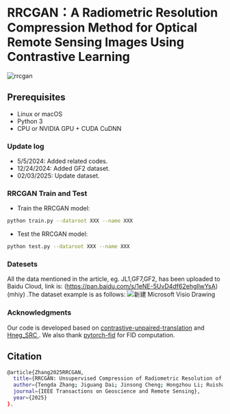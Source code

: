 

# RRCGAN：A Radiometric Resolution Compression Method for Optical Remote Sensing Images Using Contrastive Learning
![rrcgan](https://github.com/user-attachments/assets/01f0172e-bd1b-4264-b171-d31805916eed)

## Prerequisites
- Linux or macOS
- Python 3
- CPU or NVIDIA GPU + CUDA CuDNN

### Update log

- 5/5/2024: Added related codes.
- 12/24/2024: Added GF2 dataset.
- 02/03/2025: Update dataset.
### RRCGAN Train and Test

- Train the RRCGAN model:
```bash
python train.py --dataroot XXX --name XXX
```

- Test the RRCGAN model:
```bash
python test.py --dataroot XXX --name XXX
```

### Datesets
All the data mentioned in the article, eg. JL1,GF7,GF2, has been uploaded to Baidu Cloud, link is: (https://pan.baidu.com/s/1eNE-5UvD4df62ehgllwYsA)(mhiy) .The dataset example is as follows:
![新建 Microsoft Visio Drawing](https://github.com/user-attachments/assets/02afc97c-3fe2-49b3-b6f2-0577334d6873)


### Acknowledgments
Our code is developed based on [contrastive-unpaired-translation](https://github.com/taesungp/contrastive-unpaired-translation) and [Hneg_SRC
](https://github.com/jcy132/Hneg_SRC). We also thank [pytorch-fid](https://github.com/mseitzer/pytorch-fid) for FID computation.

## Citation
```bash
@article{Zhang2025RRCGAN,
  title={RRCGAN: Unsupervised Compression of Radiometric Resolution of Remote Sensing Images Using Contrastive Learning},
  author={Tengda Zhang; Jiguang Dai; Jinsong Cheng; Hongzhou Li; Ruishan Zhao; Bing Zhang},
  journal={IEEE Transactions on Geoscience and Remote Sensing},
  year={2025}
}.
```
